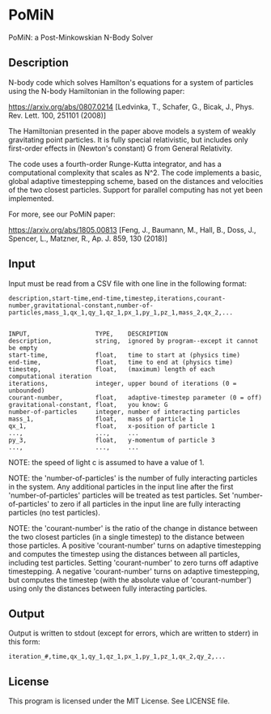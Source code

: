 # PoMiN
PoMiN: a Post-Minkowskian N-Body Solver

## Description

N-body code which solves Hamilton's equations for a system of particles using
the N-body Hamiltonian in the following paper:

https://arxiv.org/abs/0807.0214 [Ledvinka, T., Schafer, G., Bicak, J., Phys. Rev. Lett. 100, 251101 (2008)]

The Hamiltonian presented in the paper above models a system of weakly
gravitating point particles. It is fully special relativistic, but includes
only first-order effects in (Newton's constant) G from General Relativity.

The code uses a fourth-order Runge-Kutta integrator, and has a computational
complexity that scales as N^2. The code implements a basic, global adaptive
timestepping scheme, based on the distances and velocities of the two closest
particles. Support for parallel computing has not yet been implemented.

For more, see our PoMiN paper:

https://arxiv.org/abs/1805.00813 [Feng, J., Baumann, M., Hall, B., Doss, J., Spencer, L., Matzner, R., Ap. J. 859, 130 (2018)]


## Input

Input must be read from a CSV file with one line in the following format:

    description,start-time,end-time,timestep,iterations,courant-number,gravitational-constant,number-of-particles,mass_1,qx_1,qy_1,qz_1,px_1,py_1,pz_1,mass_2,qx_2,...


    INPUT,                  TYPE,    DESCRIPTION  
    description,            string,  ignored by program--except it cannot be empty  
    start-time,             float,   time to start at (physics time)  
    end-time,               float,   time to end at (physics time)  
    timestep,               float,   (maximum) length of each computational iteration  
    iterations,             integer, upper bound of iterations (0 = unbounded)  
    courant-number,         float,   adaptive-timestep parameter (0 = off)  
    gravitational-constant, float,   you know: G  
    number-of-particles     integer, number of interacting particles
    mass_1,                 float,   mass of particle 1  
    qx_1,                   float,   x-position of particle 1  
    ...,                    ...,     ...  
    py_3,                   float,   y-momentum of particle 3  
    ...,                    ...,     ...  

NOTE: the speed of light c is assumed to have a value of 1.

NOTE: the 'number-of-particles' is the number of fully interacting particles in the 
system. Any additional particles in the input line after the first 'number-of-particles' 
particles will be treated as test particles. Set 'number-of-particles' to zero if all
particles in the input line are fully interacting particles (no test particles).

NOTE: the 'courant-number' is the ratio of the change in distance between the
two closest particles (in a single timestep) to the distance between those
particles. A positive 'courant-number' turns on adaptive timestepping and computes
the timestep using the distances between all particles, including test particles. 
Setting 'courant-number' to zero turns off adaptive timestepping. A negative 
'courant-number' turns on adaptive timestepping, but computes the timestep (with 
the absolute value of 'courant-number') using only the distances between fully 
interacting particles.


## Output

Output is written to stdout (except for errors, which are written to stderr) in
this form:

    iteration_#,time,qx_1,qy_1,qz_1,px_1,py_1,pz_1,qx_2,qy_2,...

## License

This program is licensed under the MIT License. See LICENSE file.

